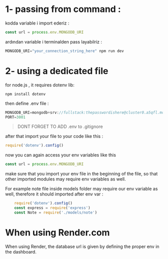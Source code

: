 
# 1- passing from command :

kodda variable i import ederiz : 

```js
const url = process.env.MONGODB_URI
```

ardından variable i terminalden pass layabilriz : 
```js
MONGODB_URI="your_connection_string_here" npm run dev
```


# 2- using a dedicated file

for node.js , it requires dotenv lib:

```
npm install dotenv
```

then define .env file :
```js
MONGODB_URI=mongodb+srv://fullstack:thepasswordishere@cluster0.a5qfl.mongodb.net/noteApp?retryWrites=true&w=majority&appName=Cluster0
PORT=3001
``` 

> DONT FORGET TO ADD .env to .gitignore

after that import your file to your code like this : 
```js
require('dotenv').config()
```


now you can again access your env variables like this 
```js
const url = process.env.MONGODB_URI
```


make sure that you import your env file in the beginning of the file, so that other imported modules may require env variables as well.

For example note file inside models folder may require our env variable as well, therefore it should imported after env var : 
```js
	require('dotenv').config()
	const express = require('express')
	const Note = require('./models/note')
```

# When using Render.com
When using Render, the database url is given by defining the proper env in the dashboard.